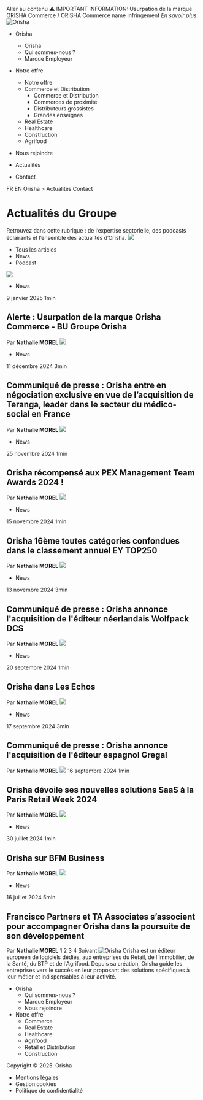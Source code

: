 Aller au contenu 
⚠️ IMPORTANT INFORMATION: Usurpation de la marque ORISHA Commerce / ORISHA Commerce name infringement _En savoir plus_
![Orisha](https://www.orisha.com/app/uploads/2023/10/cropped-ORISHA_LOGOTYPE_GROUPE_SIGNATURE_EXECUTE_NEGATIF_RVB.png)
  * Orisha 
    * Orisha 
    * Qui sommes-nous ?
    * Marque Employeur
  * Notre offre 
    * Notre offre 
    * Commerce et Distribution 
      * Commerce et Distribution 
      * Commerces de proximité
      * Distributeurs grossistes
      * Grandes enseignes
    * Real Estate
    * Healthcare
    * Construction
    * Agrifood
  * Nous rejoindre
  * Actualités


  * Contact 


FR EN
Orisha > Actualités
Contact
# Actualités du Groupe
Retrouvez dans cette rubrique : de l’expertise sectorielle, des podcasts éclairants et l’ensemble des actualités d’Orisha.
![](https://www.orisha.com/app/uploads/2024/02/detour-removebg-preview.png)
  * Tous les articles
  * News
  * Podcast


![](https://www.orisha.com/app/uploads/2025/01/usurpationeng-242x370.png.webp)
  * News


9 janvier 2025 
1min
## Alerte : Usurpation de la marque Orisha Commerce - BU Groupe Orisha
Par **Nathalie MOREL**
![](https://www.orisha.com/app/uploads/2024/12/TerAnga-242x370.png.webp)
  * News


11 décembre 2024 
3min
## Communiqué de presse : Orisha entre en négociation exclusive en vue de l’acquisition de Teranga, leader dans le secteur du médico-social en France 
Par **Nathalie MOREL**
![](https://www.orisha.com/app/uploads/2024/11/pexaward2-242x343.png.webp)
  * News


25 novembre 2024 
1min
## Orisha récompensé aux PEX Management Team Awards 2024 ! 
Par **Nathalie MOREL**
![](https://www.orisha.com/app/uploads/2023/11/eytestscreen.png)
  * News


15 novembre 2024 
1min
## Orisha 16ème toutes catégories confondues dans le classement annuel EY TOP250 
Par **Nathalie MOREL**
![](https://www.orisha.com/app/uploads/2024/11/wolfpack-242x370.jpg)
  * News


13 novembre 2024 
3min
## Communiqué de presse : Orisha annonce l'acquisition de l'éditeur néerlandais Wolfpack DCS
Par **Nathalie MOREL**
![](https://www.orisha.com/app/uploads/2023/12/Aymeric-THAS-PINOT-1865-scaled.jpg)
  * News


20 septembre 2024 
1min
## Orisha dans Les Echos
Par **Nathalie MOREL**
![](https://www.orisha.com/app/uploads/2024/09/gregalblog-242x370.jpg)
  * News


17 septembre 2024 
3min
## Communiqué de presse : Orisha annonce l'acquisition de l'éditeur espagnol Gregal
Par **Nathalie MOREL**
![](https://www.orisha.com/app/uploads/2024/09/image-27-242x370.png)
16 septembre 2024 
1min
## Orisha dévoile ses nouvelles solutions SaaS à la Paris Retail Week 2024
Par **Nathalie MOREL**
![](https://www.orisha.com/app/uploads/2024/07/orishabfm-242x370.png)
  * News


30 juillet 2024 
1min
## Orisha sur BFM Business
Par **Nathalie MOREL**
![](https://www.orisha.com/app/uploads/2024/07/tafpp-242x370.png)
  * News


16 juillet 2024 
5min
## Francisco Partners et TA Associates s’associent pour accompagner Orisha dans la poursuite de son développement
Par **Nathalie MOREL**
1 2 3 4 Suivant
![Orisha](https://www.orisha.com/app/uploads/2023/10/cropped-ORISHA_LOGOTYPE_GROUPE_SIGNATURE_EXECUTE_NEGATIF_RVB.png)
Orisha est un éditeur européen de logiciels dédiés, aux entreprises du Retail, de l’Immobilier, de la Santé, du BTP et de l'Agrifood. Depuis sa création, Orisha guide les entreprises vers le succès en leur proposant des solutions spécifiques à leur métier et indispensables à leur activité. 
  * Orisha 
    * Qui sommes-nous ? 
    * Marque Employeur 
    * Nous rejoindre 
  * Notre offre 
    * Commerce 
    * Real Estate 
    * Healthcare 
    * Agrifood 
    * Retail et Distribution 
    * Construction 


Copyright © 2025. Orisha
  * Mentions légales 
  * Gestion cookies 
  * Politique de confidentialité 


